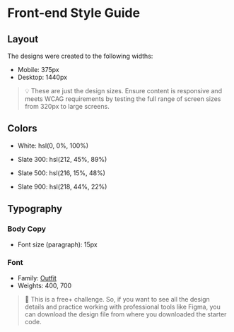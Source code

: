 # Front-end Style Guide

## Layout

The designs were created to the following widths:

-  Mobile: 375px
-  Desktop: 1440px

> 💡 These are just the design sizes. Ensure content is responsive and meets WCAG requirements by testing the full range of screen sizes from 320px to large screens.

## Colors

-  White: hsl(0, 0%, 100%)

-  Slate 300: hsl(212, 45%, 89%)
-  Slate 500: hsl(216, 15%, 48%)
-  Slate 900: hsl(218, 44%, 22%)

## Typography

### Body Copy

-  Font size (paragraph): 15px

### Font

-  Family: [Outfit](https://fonts.google.com/specimen/Outfit)
-  Weights: 400, 700

> 💎 This is a free+ challenge. So, if you want to see all the design details and practice working with professional tools like Figma, you can download the design file from where you downloaded the starter code.
